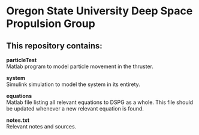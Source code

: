 # Oregon State University Deep Space Propulsion Group

This repository contains:
-----------------------------------------------------------------------------------------------------------------------------------
**particleTest**  
Matlab program to model particle movement in the thruster.


**system**  
Simulink simulation to model the system in its entirety.


**equations**  
Matlab file listing all relevant equations to DSPG as a whole. This file should be updated whenever a new relevant equation is found.


**notes.txt**  
Relevant notes and sources.
